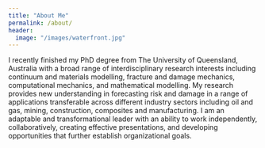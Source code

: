 ```yaml
---
title: "About Me"
permalink: /about/
header:
  image: "/images/waterfront.jpg"
---
```


I recently finished my PhD degree from The University of Queensland, Australia with a broad range of interdisciplinary research interests including continuum and materials modelling, fracture and damage mechanics, computational mechanics, and mathematical modelling. My research provides new understanding in forecasting risk and damage in a range of applications transferable across different industry sectors including oil and gas, mining, construction, composites and manufacturing. I am an adaptable and transformational leader with an ability to work independently, collaboratively, creating effective presentations, and developing opportunities that further establish organizational goals.

